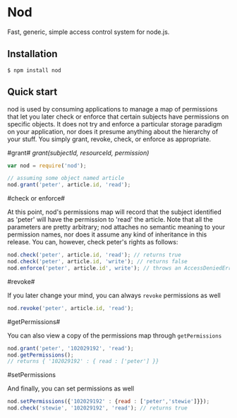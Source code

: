 Nod
=====

Fast, generic, simple access control system for node.js.

## Installation

	$ npm install nod

## Quick start

nod is used by consuming applications to manage a map of permissions that let you later check or enforce that certain subjects have permissions on specific objects.
It does not try and enforce a particular storage paradigm on your application, nor does it presume anything about the hierarchy of your stuff.  You simply grant, revoke, check, or enforce as appropriate.

#grant#
_grant(subjectId, resourceId, permission)_
```js
var nod = require('nod');

// assuming some object named article
nod.grant('peter', article.id, 'read');
```

#check or enforce#

At this point, nod's permissions map will record that the subject identified as 'peter' will have the permission to 'read' the article.
Note that all the parameters are pretty arbitrary; nod attaches no semantic meaning to your permission names, nor does it assume any kind of inheritance in this release.
You can, however, check peter's rights as follows:

```javascript
nod.check('peter', article.id, 'read'); // returns true
nod.check('peter', article.id, 'write'); // returns false
nod.enforce('peter', article.id', write'); // throws an AccessDeniedError
```

#revoke#

If you later change your mind, you can always `revoke` permissions as well

```javascript
nod.revoke('peter', article.id, 'read');
```

#getPermissions#

You can also view a copy of the permissions map through `getPermissions`

```javascript
nod.grant('peter', '102029192', 'read');
nod.getPermissions();
// returns { '102029192' : { read : ['peter'] }}
```

#setPermissions

And finally, you can set permissions as well

```javascript
nod.setPermissions({'102029192' : {read : ['peter','stewie']}});
nod.check('stewie', '102029192', 'read'); // returns true
```

